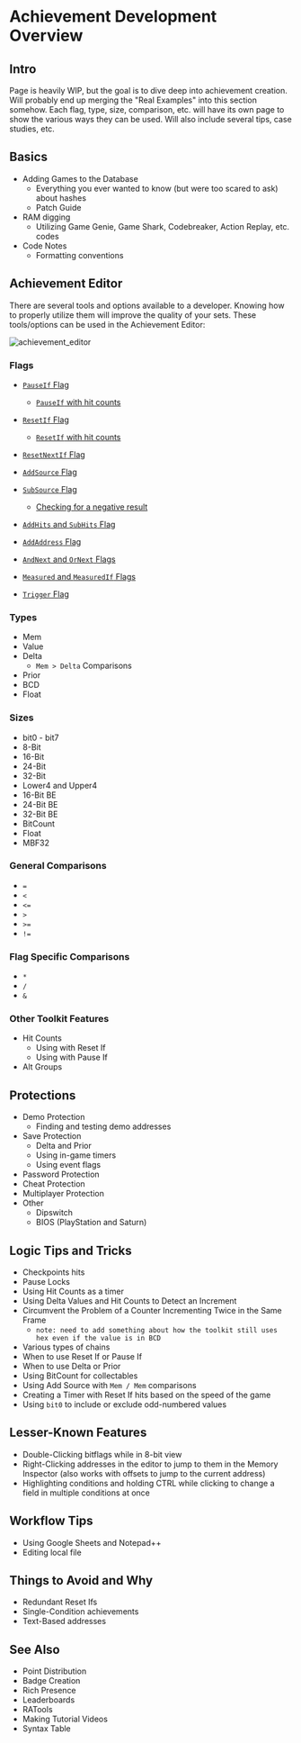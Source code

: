 # Achievement Development Overview

## Intro

Page is heavily WIP, but the goal is to dive deep into achievement creation. Will probably end up merging the "Real Examples" into this section somehow. Each flag, type, size, comparison, etc. will have its own page to show the various ways they can be used. Will also include several tips, case studies, etc.

## Basics

- Adding Games to the Database
  - Everything you ever wanted to know (but were too scared to ask) about hashes
  - Patch Guide
- RAM digging
  - Utilizing Game Genie, Game Shark, Codebreaker, Action Replay, etc. codes
- Code Notes
  - Formatting conventions

## Achievement Editor

There are several tools and options available to a developer. Knowing how to properly utilize them will improve the quality of your sets. These tools/options can be used in the Achievement Editor:

![achievement_editor](https://user-images.githubusercontent.com/45054151/128662028-74e64baf-46ff-4c9f-9837-3684bfb42ad8.png)

### Flags

- <a name="pauseif"></a>[`PauseIf` Flag](/developer-docs/flags/pauseif)

  - <a name="pauseif-with-hit-counts"></a>[`PauseIf` with hit counts](/developer-docs/flags/pauseif#pauseif-with-hit-counts)

- <a name="resetif"></a>[`ResetIf` Flag](/developer-docs/flags/resetif)

  - <a name="resetif-with-hit-counts"></a>[`ResetIf` with hit counts](/developer-docs/flags/resetif#resetif-with-hit-counts)

- <a name="resetnextif"></a>[`ResetNextIf` Flag](/developer-docs/flags/resetnextif)

- <a name="addsource"></a>[`AddSource` Flag](/developer-docs/flags/addsource)

- <a name="subsource"></a>[`SubSource` Flag](/developer-docs/flags/subsource)

  - <a name="checking-for-a-negative-result"></a>[Checking for a negative result](/developer-docs/flags/subsource#checking-for-a-negative-result)

- <a name="addhits"></a>[`AddHits` and `SubHits` Flag](/developer-docs/flags/addhits-subhits)

- <a name="addaddress"></a>[`AddAddress` Flag](/developer-docs/flags/addaddress)

- <a name="andnext"></a>[`AndNext` and `OrNext` Flags](/developer-docs/flags/andnext-ornext)

- <a name="measured"></a>[`Measured` and `MeasuredIf` Flags](/developer-docs/flags/measured)

- <a name="trigger"></a>[`Trigger` Flag](/developer-docs/flags/trigger)

### Types

- Mem
- Value
- Delta
  - `Mem > Delta` Comparisons
- Prior
- BCD
- Float

### Sizes

- bit0 - bit7
- 8-Bit
- 16-Bit
- 24-Bit
- 32-Bit
- Lower4 and Upper4
- 16-Bit BE
- 24-Bit BE
- 32-Bit BE
- BitCount
- Float
- MBF32

### General Comparisons

- `=`
- `<`
- `<=`
- `>`
- `>=`
- `!=`

### Flag Specific Comparisons

- `*`
- `/`
- `&`

### Other Toolkit Features

- Hit Counts
  - Using with Reset If
  - Using with Pause If
- Alt Groups

## Protections

- Demo Protection
  - Finding and testing demo addresses
- Save Protection
  - Delta and Prior
  - Using in-game timers
  - Using event flags
- Password Protection
- Cheat Protection
- Multiplayer Protection
- Other
  - Dipswitch
  - BIOS (PlayStation and Saturn)

## Logic Tips and Tricks

- Checkpoints hits
- Pause Locks
- Using Hit Counts as a timer
- Using Delta Values and Hit Counts to Detect an Increment
- Circumvent the Problem of a Counter Incrementing Twice in the Same Frame
  - `note: need to add something about how the toolkit still uses hex even if the value is in BCD`
- Various types of chains
- When to use Reset If or Pause If
- When to use Delta or Prior
- Using BitCount for collectables
- Using Add Source with `Mem / Mem` comparisons
- Creating a Timer with Reset If hits based on the speed of the game
- Using `bit0` to include or exclude odd-numbered values

## Lesser-Known Features

- Double-Clicking bitflags while in 8-bit view
- Right-Clicking addresses in the editor to jump to them in the Memory Inspector (also works with offsets to jump to the current address)
- Highlighting conditions and holding CTRL while clicking to change a field in multiple conditions at once

## Workflow Tips

- Using Google Sheets and Notepad++
- Editing local file

## Things to Avoid and Why

- Redundant Reset Ifs
- Single-Condition achievements
- Text-Based addresses

## See Also

- Point Distribution
- Badge Creation
- Rich Presence
- Leaderboards
- RATools
- Making Tutorial Videos
- Syntax Table
